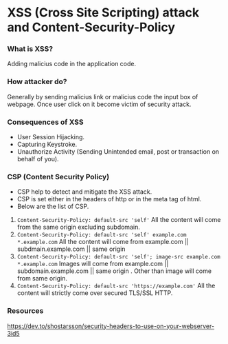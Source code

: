 # XSS (Cross Site Scripting) attack and Content-Security-Policy
### What is XSS?
Adding malicius code in the application code.
### How attacker do?
Generally by sending malicius link or malicius code the input box of webpage. Once user click on it become victim of security attack.
### Consequences of XSS
- User Session Hijacking.
- Capturing Keystroke.
- Unauthorize Activity (Sending Unintended email, post or transaction on behalf of you).
### CSP (Content Security Policy)
- CSP help to detect and mitigate the XSS attack.
- CSP is set either in the headers of http or in the meta tag of html.
- Below are the list of CSP.

1. ```Content-Security-Policy: default-src 'self'``` All the content will come from the same origin excluding subdomain.
2. ```Content-Security-Policy: default-src 'self' example.com *.example.com``` All the content will come from example.com || subdmain.example.com || same origin
3. ```Content-Security-Policy: default-src 'self'; image-src example.com *.example.com``` Images will come from example.com || subdomain.example.com || same origin . Other than image will come from same origin.
4. ```Content-Security-Policy: default-src 'https://example.com'``` All the content will strictly come over secured TLS/SSL HTTP.




### Resources
https://dev.to/shostarsson/security-headers-to-use-on-your-webserver-3id5

